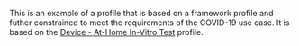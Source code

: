 This is an example of a profile that is based on a framework profile and futher constrained to meet the requirements of the COVID-19 use case. It is based on the [Device - At-Home In-Vitro Test](StructureDefinition-Device-at-home-in-vitro-test.html) profile.